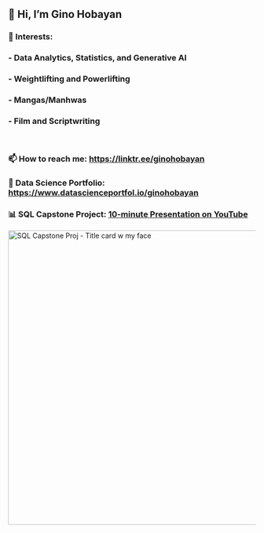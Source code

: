 ## 👋 Hi, I’m Gino Hobayan

### 👀 Interests:
###  - **Data Analytics, Statistics, and Generative AI**
###  - **Weightlifting and Powerlifting**
###  - **Mangas/Manhwas**
###  - **Film and Scriptwriting**

<br>

### 📫 How to reach me: https://linktr.ee/ginohobayan

### 💼 Data Science Portfolio: https://www.datascienceportfol.io/ginohobayan

### 📊 SQL Capstone Project: [10-minute Presentation on YouTube](https://youtu.be/DYzXV9tT7Ys?si=LA3mt1gthwDurzIW)

<img width="600" alt="SQL Capstone Proj - Title card w my face" src="https://github.com/Gino-Freud-Hobayan/Gino-Freud-Hobayan/assets/117270964/649f1637-2b43-4bb9-8075-b70687fee144">




<!---
Gino-Freud-Hobayan/Gino-Freud-Hobayan is a ✨ special ✨ repository because its `README.md` (this file) appears on your GitHub profile.
You can click the Preview link to take a look at your changes.
--->

